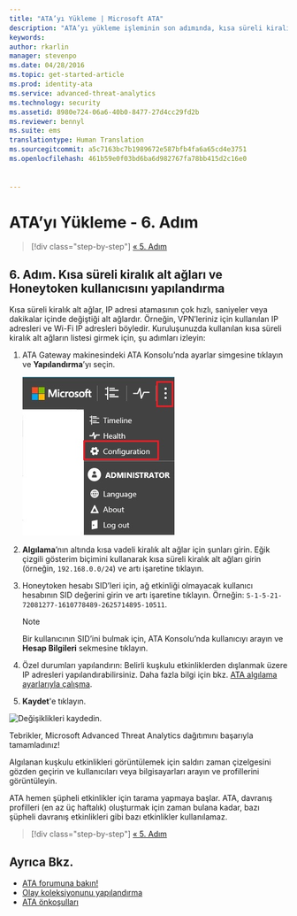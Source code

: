 ```yaml
---
title: "ATA’yı Yükleme | Microsoft ATA"
description: "ATA’yı yükleme işleminin son adımında, kısa süreli kiralık alt ağları ve Honeytoken kullanıcısını yapılandırırsınız."
keywords: 
author: rkarlin
manager: stevenpo
ms.date: 04/28/2016
ms.topic: get-started-article
ms.prod: identity-ata
ms.service: advanced-threat-analytics
ms.technology: security
ms.assetid: 8980e724-06a6-40b0-8477-27d4cc29fd2b
ms.reviewer: bennyl
ms.suite: ems
translationtype: Human Translation
ms.sourcegitcommit: a5c7163bc7b1989672e587bfb4fa6a65cd4e3751
ms.openlocfilehash: 461b59e0f03bd6ba6d982767fa78bb415d2c16e0


---
```


# ATA’yı Yükleme - 6. Adım

>[!div class="step-by-step"]
[« 5. Adım](install-ata-step5.md)

## 6. Adım. Kısa süreli kiralık alt ağları ve Honeytoken kullanıcısını yapılandırma
Kısa süreli kiralık alt ağlar, IP adresi atamasının çok hızlı, saniyeler veya dakikalar içinde değiştiği alt ağlardır. Örneğin, VPN’leriniz için kullanılan IP adresleri ve Wi-Fi IP adresleri böyledir. Kuruluşunuzda kullanılan kısa süreli kiralık alt ağların listesi girmek için, şu adımları izleyin:

1.  ATA Gateway makinesindeki ATA Konsolu’nda ayarlar simgesine tıklayın ve **Yapılandırma**’yı seçin.

    ![ATA yapılandırma ayarları](media/ATA-config-icon.JPG)

2.  **Algılama**’nın altında kısa vadeli kiralık alt ağlar için şunları girin. Eğik çizgili gösterim biçimini kullanarak kısa süreli kiralık alt ağları girin (örneğin, `192.168.0.0/24`) ve artı işaretine tıklayın.

3.  Honeytoken hesabı SID’leri için, ağ etkinliği olmayacak kullanıcı hesabının SID değerini girin ve artı işaretine tıklayın. Örneğin: `S-1-5-21-72081277-1610778489-2625714895-10511`.

    > [!NOTE]
    > Bir kullanıcının SID’ini bulmak için, ATA Konsolu’nda kullanıcıyı arayın ve **Hesap Bilgileri** sekmesine tıklayın. 

4.  Özel durumları yapılandırın: Belirli kuşkulu etkinliklerden dışlanmak üzere IP adresleri yapılandırabilirsiniz. Daha fazla bilgi için bkz. [ATA algılama ayarlarıyla çalışma](working-with-detection-settings.md).

5.  **Kaydet**'e tıklayın.

![Değişiklikleri kaydedin.](media/ATA-VPN-Subnets.JPG)

Tebrikler, Microsoft Advanced Threat Analytics dağıtımını başarıyla tamamladınız!

Algılanan kuşkulu etkinlikleri görüntülemek için saldırı zaman çizelgesini gözden geçirin ve kullanıcıları veya bilgisayarları arayın ve profillerini görüntüleyin.

ATA hemen şüpheli etkinlikler için tarama yapmaya başlar. ATA, davranış profilleri (en az üç haftalık) oluşturmak için zaman bulana kadar, bazı şüpheli davranış etkinlikleri gibi bazı etkinlikler kullanılamaz.


>[!div class="step-by-step"]
[« 5. Adım](install-ata-step5.md)


## Ayrıca Bkz.

- [ATA forumuna bakın!](https://social.technet.microsoft.com/Forums/security/home?forum=mata)
- [Olay koleksiyonunu yapılandırma](configure-event-collection.md)
- [ATA önkoşulları](/advanced-threat-analytics/plan-design/ata-prerequisites)




<!--HONumber=Jul16_HO3-->


